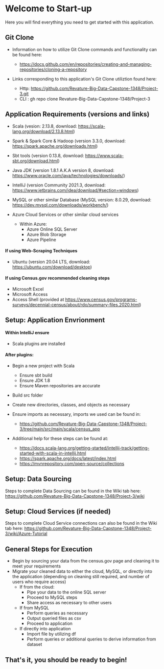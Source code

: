 # Welcome to Start-up
Here you will find everything you need to get started with this application.

## Git Clone
- Information on how to utilize Git Clone commands and functionality can be found here:
  - https://docs.github.com/en/repositories/creating-and-managing-repositories/cloning-a-repository

- Links corresponding to this application's Git Clone utiliztion found here:
  - Http: https://github.com/Revature-Big-Data-Capstone-1348/Project-3.git
  - CLI : gh repo clone Revature-Big-Data-Capstone-1348/Project-3

## Application Requirements (versions and links)
- Scala (vesion: 2.13.8, download: https://scala-lang.org/download/2.13.8.html)

- Spark & Spark Core & Hadoop (version 3.3.0, download: https://spark.apache.org/downloads.html)

- Sbt tools (version 0.13.8, download: https://www.scala-sbt.org/download.html)

- Java JDK (version 1.8.1 A.K.A version 8, download: https://www.oracle.com/java/technologies/downloads/)

- IntelliJ (version Community 2021.3, download: https://www.jetbrains.com/idea/download/#section=windows)
 
- MySQL or other similar Database (MySQL version: 8.0.29, download: https://dev.mysql.com/downloads/workbench/)

- Azure Cloud Services or other similar cloud services
  - Within Azure:
    - Azure Online SQL Server
    - Azure Blob Storage
    - Azure Pipeline

#### If using Web-Scraping Techniques 
- Ubuntu (version 20.04 LTS, download: https://ubuntu.com/download/desktop)

#### If using Census.gov recommended cleaning steps
- Microsoft Excel
- Microsoft Access
- Access Shell (provided at https://www.census.gov/programs-surveys/decennial-census/about/rdo/summary-files.2020.html)

## Setup: Application Envrionment 
#### Within IntelliJ ensure
  - Scala plugins are installed
#### After plugins:
- Begin a new project with Scala 
  - Ensure sbt build
  - Ensure JDK 1.8
  - Ensure Maven repositories are accurate
- Build src folder
- Create new directories, classes, and objects as necessary
- Ensure imports as necessary, imports we used can be found in: 
  - https://github.com/Revature-Big-Data-Capstone-1348/Project-3/tree/main/src/main/scala/census_app 

- Additional help for these steps can be found at: 
  - https://docs.scala-lang.org/getting-started/intellij-track/getting-started-with-scala-in-intellij.html 
  - https://spark.apache.org/docs/latest/index.html
  - https://mvnrepository.com/open-source/collections

## Setup: Data Sourcing
Steps to complete Data Sourcing can be found in the Wiki tab here:
https://github.com/Revature-Big-Data-Capstone-1348/Project-3/wiki

## Setup: Cloud Services (if needed)
Steps to complete Cloud Service connections can also be found in the Wiki tab here:
https://github.com/Revature-Big-Data-Capstone-1348/Project-3/wiki/Azure-Tutorial

## General Steps for Execution
- Begin by sourcing your data from the census.gov page and cleaning it to meet your requirements
- Migrate your cleaned data to either the cloud, MySQL, or directly into the application (depending on cleaning still required, and number of users who require access)
  - If from the cloud: 
    - Pipe your data to the online SQL server
    - Proceed to MySQL steps
    - Share access as necessary to other users
  - If from MySQL
    - Perform queries as necessary
    - Output queried files as csv
    - Proceed to application
  - If directly into application
    - Import file by utilizing df
    - Perform queries or additional queries to derive information from dataset
   
## That's it, you should be ready to begin! 
 
